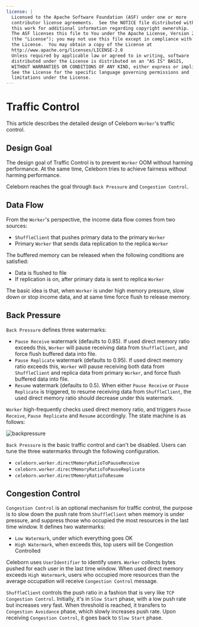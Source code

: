 ```yaml
---
license: |
  Licensed to the Apache Software Foundation (ASF) under one or more
  contributor license agreements.  See the NOTICE file distributed with
  this work for additional information regarding copyright ownership.
  The ASF licenses this file to You under the Apache License, Version 2.0
  (the "License"); you may not use this file except in compliance with
  the License.  You may obtain a copy of the License at
  http://www.apache.org/licenses/LICENSE-2.0
  Unless required by applicable law or agreed to in writing, software
  distributed under the License is distributed on an "AS IS" BASIS,
  WITHOUT WARRANTIES OR CONDITIONS OF ANY KIND, either express or implied.
  See the License for the specific language governing permissions and
  limitations under the License.
---
```


# Traffic Control
This article describes the detailed design of Celeborn `Worker`'s traffic control.

## Design Goal
The design goal of Traffic Control is to prevent `Worker` OOM without harming performance. At the
same time, Celeborn tries to achieve fairness without harming performance.

Celeborn reaches the goal through `Back Pressure` and `Congestion Control`.

## Data Flow
From the `Worker`'s perspective, the income data flow comes from two sources:

- `ShuffleClient` that pushes primary data to the primary `Worker`
- Primary `Worker` that sends data replication to the replica `Worker`

The buffered memory can be released when the following conditions are satisfied:

- Data is flushed to file
- If replication is on, after primary data is sent to replica `Worker`

The basic idea is that, when `Worker` is under high memory pressure, slow down or stop income data, and at same
time force flush to release memory.

## Back Pressure
`Back Pressure` defines three watermarks:

- `Pause Receive` watermark (defaults to 0.85). If used direct memory ratio exceeds this, `Worker` will pause
  receiving data from `ShuffleClient`, and force flush buffered data into file.
- `Pause Replicate` watermark (defaults to 0.95). If used direct memory ratio exceeds this, `Worker` will pause
  receiving both data from `ShuffleClient` and replica data from primary `Worker`, and force flush buffered
  data into file.
- `Resume` watermark (defaults to 0.5). When either `Pause Receive` or `Pause Replicate` is triggered, to resume
  receiving data from `ShuffleClient`, the used direct memory ratio should decrease under this watermark.

`Worker` high-frequently checks used direct memory ratio, and triggers `Pause Receive`, `Pause Replicate` and `Resume`
accordingly. The state machine is as follows:

![backpressure](../../assets/img/backpressure.svg)

`Back Pressure` is the basic traffic control and can't be disabled. Users can tune the three watermarks through the
following configuration.

- `celeborn.worker.directMemoryRatioToPauseReceive`
- `celeborn.worker.directMemoryRatioToPauseReplicate`
- `celeborn.worker.directMemoryRatioToResume`

## Congestion Control
`Congestion Control` is an optional mechanism for traffic control, the purpose is to slow down the push rate
from `ShuffleClient` when memory is under pressure, and suppress those who occupied the most resources in the
last time window. It defines two watermarks:

- `Low Watermark`, under which everything goes OK
- `High Watermark`, when exceeds this, top users will be Congestion Controlled

Celeborn uses `UserIdentifier` to identify users. `Worker` collects bytes pushed for each user in the last time
window. When used direct memory exceeds `High Watermark`, users who occupied more resources than the average
occupation will receive `Congestion Control` message.

`ShuffleClient` controls the push ratio in a fashion that is very like `TCP Congestion Control`. Initially, it's in
`Slow Start` phase, with a low push rate but increases very fast. When threshold is reached, it transfers to
`Congestion Avoidance` phase, which slowly increases push rate. Upon receiving `Congestion Control`, it goes back
to `Slow Start` phase.


